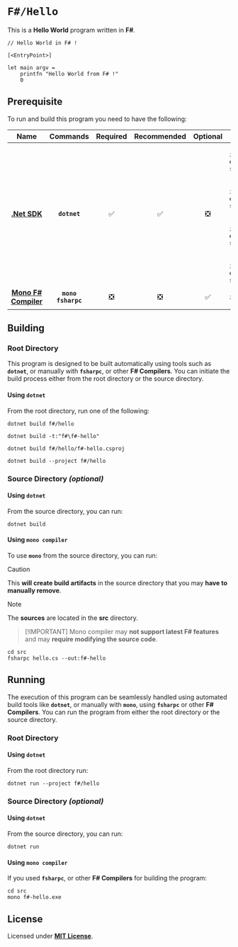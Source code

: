 # `F#/Hello`

This is a **Hello World** program written in **F#**.

``` F#
// Hello World in F# !

[<EntryPoint>]

let main argv =
    printfn "Hello World from F# !"
    0
```

## Prerequisite

To run and build this program you need to have the following:

<div align="center">

| Name | Commands | Required | Recommended | Optional | Notes |
|:----:|:--------:|:--------:|:-----------:|:--------:|:-----:|
| [**.Net SDK**](https://dotnet.microsoft.com/) | **`dotnet`** | &#9989; | &#9989; | &#10062; | **`apt install dotnet-sdk-5.0`**<br>or<br>**`apt install dotnet-sdk-6.0`**<br>or<br>**`apt install dotnet-sdk-7.0`**<br>or<br>**`apt install dotnet-sdk-8.0`** |
| [**Mono F# Compiler**](https://www.mono-project.com/download/stable/#download-lin) | **`mono`**<br>**`fsharpc`** | &#10062; | &#10062; | &#9989; | **`apt install fsharp`** |

</div>

## Building

### Root Directory

This program is designed to be built automatically using tools such as
**`dotnet`**, or manually with **`fsharpc`**, or other **F# Compilers**. You can
initiate the build process either from the root directory or the source
directory.

#### Using `dotnet`

From the root directory, run one of the following:

```
dotnet build f#/hello
```
```
dotnet build -t:"f#\f#-hello"
```
```
dotnet build f#/hello/f#-hello.csproj
```
```
dotnet build --project f#/hello
```

### Source Directory _(optional)_

#### Using `dotnet`

From the source directory, you can run:

```
dotnet build
```

#### Using `mono compiler`

To use **`mono`** from the source directory, you can run:

> [!CAUTION]
> This **will create build artifacts** in the source directory that you may
> **have to manually remove**.

> [!NOTE]
> The **sources** are located in the **src** directory.

> [!IMPORTANT] Mono compiler may **not support latest F# features** and may
> **require modifying the source code**.

```
cd src
fsharpc hello.cs --out:f#-hello
```

## Running

The execution of this program can be seamlessly handled using automated build
tools like **`dotnet`**, or manually with **`mono`**, using **`fsharpc`** or
other **F# Compilers**. You can run the program from either the root directory
or the source directory.

### Root Directory

#### Using `dotnet`

From the root directory run:

```
dotnet run --project f#/hello
```

### Source Directory _(optional)_

#### Using `dotnet`

From the source directory, you can run:

```
dotnet run
```

#### Using `mono compiler`

If you used **`fsharpc`**, or other **F# Compilers** for building the program:

```
cd src
mono f#-hello.exe
```

## License

Licensed under [**MIT License**](LICENSE).
